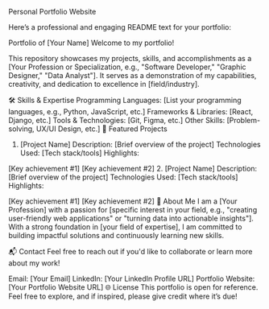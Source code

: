 Personal Portfolio Website

Here’s a professional and engaging README text for your portfolio:

Portfolio of [Your Name]
Welcome to my portfolio!

This repository showcases my projects, skills, and accomplishments as a [Your Profession or Specialization, e.g., "Software Developer," "Graphic Designer," "Data Analyst"]. It serves as a demonstration of my capabilities, creativity, and dedication to excellence in [field/industry].

🛠️ Skills & Expertise
Programming Languages: [List your programming languages, e.g., Python, JavaScript, etc.]
Frameworks & Libraries: [React, Django, etc.]
Tools & Technologies: [Git, Figma, etc.]
Other Skills: [Problem-solving, UX/UI Design, etc.]
🌟 Featured Projects
1. [Project Name]
Description: [Brief overview of the project]
Technologies Used: [Tech stack/tools]
Highlights:

[Key achievement #1]
[Key achievement #2]
2. [Project Name]
Description: [Brief overview of the project]
Technologies Used: [Tech stack/tools]
Highlights:

[Key achievement #1]
[Key achievement #2]
📄 About Me
I am a [Your Profession] with a passion for [specific interest in your field, e.g., "creating user-friendly web applications" or "turning data into actionable insights"]. With a strong foundation in [your field of expertise], I am committed to building impactful solutions and continuously learning new skills.

📬 Contact
Feel free to reach out if you'd like to collaborate or learn more about my work!

Email: [Your Email]
LinkedIn: [Your LinkedIn Profile URL]
Portfolio Website: [Your Portfolio Website URL]
🌐 License
This portfolio is open for reference. Feel free to explore, and if inspired, please give credit where it’s due!
